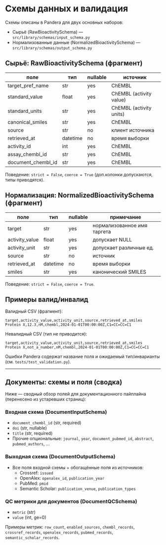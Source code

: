 # Схемы данных и валидация

Схемы описаны в Pandera для двух основных наборов:

- Сырьё (RawBioactivitySchema) — `src/library/schemas/input_schema.py`
- Нормализованные данные (NormalizedBioactivitySchema) — `src/library/schemas/output_schema.py`

## Сырьё: RawBioactivitySchema (фрагмент)

| поле | тип | nullable | источник |
|---|---|---|---|
| target_pref_name | str | yes | ChEMBL |
| standard_value | float | yes | ChEMBL (activity value) |
| standard_units | str | yes | ChEMBL (activity units) |
| canonical_smiles | str | yes | ChEMBL |
| source | str | no | клиент источника |
| retrieved_at | datetime | no | время выборки |
| activity_id | int | yes | ChEMBL |
| assay_chembl_id | str | yes | ChEMBL |
| document_chembl_id | str | yes | ChEMBL |

Поведение: `strict = False`, `coerce = True` (доп.колонки допускаются, типы приводятся).

## Нормализация: NormalizedBioactivitySchema (фрагмент)

| поле | тип | nullable | примечание |
|---|---|---|---|
| target | str | yes | нормализованное имя таргета |
| activity_value | float | yes | допускает NULL |
| activity_unit | str | yes | допускает различные ед. |
| source | str | no | источник |
| retrieved_at | datetime | no | время выборки |
| smiles | str | yes | канонический SMILES |

Поведение: `strict = False`, `coerce = True`.

## Примеры валид/инвалид

Валидный CSV (фрагмент):

```csv
target,activity_value,activity_unit,source,retrieved_at,smiles
Protein X,12.3,nM,chembl,2024-01-01T00:00:00Z,C1=CC=CC=C1
```

Невалидный CSV (тип не приводится):

```csv
target,activity_value,activity_unit,source,retrieved_at,smiles
Protein X,not_a_number,nM,chembl,2024-01-01T00:00:00Z,C1=CC=CC=C1
```

Ошибки Pandera содержат название поля и ожидаемый тип/инварианты (см. `tests/test_validation.py`).

---

## Документы: схемы и поля (сводка)

Ниже — сводный обзор полей для документационного пайплайна (перенесено из устаревших страниц):

### Входная схема (DocumentInputSchema)

- `document_chembl_id` (str, required)
- `doi` (str, nullable)
- `title` (str, required)
- Прочие опциональные: `journal`, `year`, `document_pubmed_id`, `abstract`, `pubmed_authors`, …

### Выходная схема (DocumentOutputSchema)

- Все поля входной схемы + обогащённые поля из источников:
  - Crossref: `issued`
  - OpenAlex: `openalex_id`, `publication_year`
  - PubMed: `pmid`
  - Semantic Scholar: `publication_venue`, `publication_types`

### QC метрики для документов (DocumentQCSchema)

- `metric` (str)
- `value` (int, ge=0)

Примеры метрик: `row_count`, `enabled_sources`, `chembl_records`, `crossref_records`, `openalex_records`, `pubmed_records`, `semantic_scholar_records`.